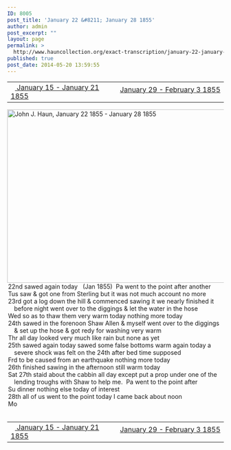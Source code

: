 ```yaml
---
ID: 8005
post_title: 'January 22 &#8211; January 28 1855'
author: admin
post_excerpt: ""
layout: page
permalink: >
  http://www.hauncollection.org/exact-transcription/january-22-january-28-1855/
published: true
post_date: 2014-05-20 13:59:55
---
```

<table style="width: 100%;" align="center">
<tbody>
<tr>
<td width="50%"><a title="January 15 – January 21 1855" href="http://www.hauncollection.org/version-2/version-ii-series-i/january-15-january-21-1855/"><img src="https://lh3.googleusercontent.com/-EFJpxxNiPNw/VqgtWBCZrMI/AAAAAAAAAFU/WfY4lPFWWkg/s800-Ic42/Soeb-Plain-Arrows-8-10px.png" alt="" width="10" height="10" /> January 15 - January 21 1855</a></td>
<td style="text-align: right;"><a title="January 29 – February 3 1855" href="http://www.hauncollection.org/version-2/version-ii-series-i/january-29-february-3-1855/"> January 29 - February 3 1855 <img src="https://lh3.googleusercontent.com/-67k0cYlpXHw/VqgtWKz1MXI/AAAAAAAAAFU/k9PW_Piyurk/s800-Ic42/Soeb-Plain-Arrows-5-10px.png" alt="" width="10" height="10" /></a></td>
</tr>
</tbody>
</table>
<a href="http://www.hauncollection.org/?attachment_id=2304" target="_blank" rel="noopener"><img class="alignnone size-large wp-image-2304" src="http://www.hauncollection.org/wp-content/uploads/John Haun/JJH_074_January 22 1855 - January 28 1855-1024x682.jpg" alt="John J. Haun, January 22 1855 - January 28 1855" width="604" height="402" /></a>
<div style="text-indent: -1em; padding-left: 16px;">22nd sawed again today   (Jan 1855)  Pa went to the point after another</div>
<div style="text-indent: -1em; padding-left: 16px;">Tus saw &amp; got one from Sterling but it was not much account no more</div>
<div style="text-indent: -1em; padding-left: 16px;">23rd got a log down the hill &amp; commenced sawing it we nearly finished
it before night went over to the diggings &amp; let the water in the hose</div>
<div style="text-indent: -1em; padding-left: 16px;">Wed so as to thaw them very warm today nothing more today</div>
<div style="text-indent: -1em; padding-left: 16px;">24th sawed in the forenoon Shaw Allen &amp; myself went over to the
diggings &amp; set up the hose &amp; got redy for washing very warm</div>
<div style="text-indent: -1em; padding-left: 16px;">Thr all day looked very much like rain but none as yet</div>
<div style="text-indent: -1em; padding-left: 16px;">25th sawed again today sawed some false bottoms warm again
today a severe shock was felt on the 24th after bed time supposed</div>
<div style="text-indent: -1em; padding-left: 16px;">Frd to be caused from an earthquake nothing more today</div>
<div style="text-indent: -1em; padding-left: 16px;">26th finished sawing in the afternoon still warm today</div>
<div style="text-indent: -1em; padding-left: 16px;">Sat 27th staid about the cabbin all day except put a prop under one of the
lending troughs with Shaw to help me.  Pa went to the point after</div>
<div style="text-indent: -1em; padding-left: 16px;">Su dinner nothing else today of interest</div>
<div style="text-indent: -1em; padding-left: 16px;">28th all of us went to the point today I came back about noon</div>
<div style="text-indent: -1em; padding-left: 16px;">Mo</div>
&nbsp;
<table style="width: 100%;" align="center">
<tbody>
<tr>
<td width="50%"><a title="January 15 – January 21 1855" href="http://www.hauncollection.org/version-2/version-ii-series-i/january-15-january-21-1855/"><img src="https://lh3.googleusercontent.com/-EFJpxxNiPNw/VqgtWBCZrMI/AAAAAAAAAFU/WfY4lPFWWkg/s800-Ic42/Soeb-Plain-Arrows-8-10px.png" alt="" width="10" height="10" /> January 15 - January 21 1855</a></td>
<td style="text-align: right;"><a title="January 29 – February 3 1855" href="http://www.hauncollection.org/version-2/version-ii-series-i/january-29-february-3-1855/"> January 29 - February 3 1855 <img src="https://lh3.googleusercontent.com/-67k0cYlpXHw/VqgtWKz1MXI/AAAAAAAAAFU/k9PW_Piyurk/s800-Ic42/Soeb-Plain-Arrows-5-10px.png" alt="" width="10" height="10" /></a></td>
</tr>
</tbody>
</table>